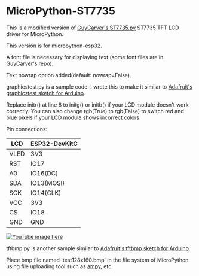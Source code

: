 # MicroPython-ST7735

This is a modified version of [GuyCarver's ST7735.py](https://github.com/GuyCarver/MicroPython/blob/master/lib/ST7735.py) ST7735 TFT LCD driver for MicroPython.

This version is for micropython-esp32.

A font file is necessary for displaying text (some font files are in [GuyCarver's repo](https://github.com/GuyCarver/MicroPython/tree/master/lib)).

Text nowrap option added(default: nowrap=False).

graphicstest.py is a sample code. I wrote this to make it similar to [Adafruit's graphicstest sketch for Arduino](https://github.com/adafruit/Adafruit-ST7735-Library/tree/master/examples/graphicstest). 

Replace initr() at line 8 to initg() or initb() if your LCD module doesn't work correctly. You can also change rgb(True) to rgb(False) to switch red and blue pixels if your LCD module shows incorrect colors.

Pin connections:

LCD |ESP32-DevKitC
----|----
VLED|3V3
RST |IO17
A0  |IO16(DC)
SDA |IO13(MOSI)
SCK |IO14(CLK)
VCC |3V3
CS  |IO18
GND |GND

[![YouTube image here](https://img.youtube.com/vi/xIy8DPBZsIk/0.jpg)](https://www.youtube.com/watch?v=xIy8DPBZsIk)

tftbmp.py is another sample similar to [Adafruit's tftbmp sketch for Arduino](https://github.com/adafruit/Adafruit-ST7735-Library/blob/master/examples/spitftbitmap/spitftbitmap.ino).

Place bmp file named 'test128x160.bmp' in the file system of MicroPython using file uploading tool such as [ampy](https://github.com/adafruit/ampy), etc.
